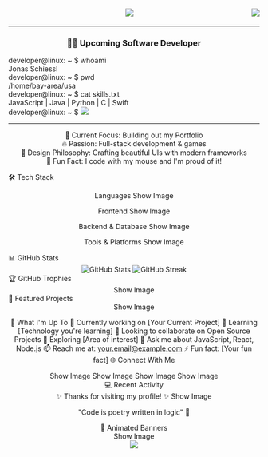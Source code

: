 <div>
<img align="right" src="https://visitor-badge.laobi.icu/badge?page_id=JonasSchiessl.JonasSchiessl" />

<h1 align="center">
    <img src="https://readme-typing-svg.herokuapp.com/?font=Righteous&size=35&center=true&vCenter=true&color=00FF00&width=500&height=70&duration=4000&lines=Hi+There!+👋;+I'm+Jonas!;" />
</h1>
<hr />
</div>

<div align="center">
  <h3>👨‍💻 Upcoming Software Developer</h3>
  <div align = "left">
    <p>
    developer@linux: ~ $ whoami <br />
    Jonas Schiessl <br />
    developer@linux: ~ $ pwd  <br>
    /home/bay-area/usa <br>
    developer@linux: ~ $ cat skills.txt <br>
    JavaScript | Java | Python | C | Swift <br>
    developer@linux: ~ $ <img src="https://readme-typing-svg.herokuapp.com/?font=Fira+Code&color=FFFFFF&size=16&vCenter=true&width=10&height=18&duration=1500&lines=█;█" />
    </p>
</div>
  <hr>
  <p>
  🎯 Current Focus: Building out my Portfolio <br>
  🔥 Passion: Full-stack development & games <br>
  🎨 Design Philosophy: Crafting beautiful UIs with modern frameworks <br>
  🐛 Fun Fact: I code with my mouse and I'm proud of it! <br>
  </p>
</div>

🛠️ Tech Stack

<div align="center">
Languages
Show Image

Frontend
Show Image

Backend & Database
Show Image

Tools & Platforms
Show Image

</div>
📊 GitHub Stats
<div align="center"> <img src="https://github-readme-stats.vercel.app/api?username=JonasSchiessl&show_icons=true&theme=tokyonight&hide_border=true&count_private=true" alt="GitHub Stats" /> <img src="https://github-readme-streak-stats.herokuapp.com/?user=JonasSchiessl&theme=tokyonight&hide_border=true" alt="GitHub Streak" /></div>
🏆 GitHub Trophies
<div align="center">
Show Image

</div>
🎯 Featured Projects
<div align="center">
Show Image

💼 What I'm Up To
🔭 Currently working on [Your Current Project]
🌱 Learning [Technology you're learning]
👯 Looking to collaborate on Open Source Projects
🤔 Exploring [Area of interest]
💬 Ask me about JavaScript, React, Node.js
📫 Reach me at: your.email@example.com
⚡ Fun fact: [Your fun fact]
🌐 Connect With Me

<div align="center">
Show Image
Show Image
Show Image
Show Image

</div>
💻 Recent Activity
<!--START_SECTION:activity--> <!--END_SECTION:activity-->
<div align="center">
✨ Thanks for visiting my profile! ✨
Show Image

"Code is poetry written in logic" 💫

</div>
🎨 Animated Banners
<div align="center">
Show Image

</div>
<div align="center"> <img src="https://capsule-render.vercel.app/api?type=waving&color=gradient&height=100&section=footer" /> </div>
